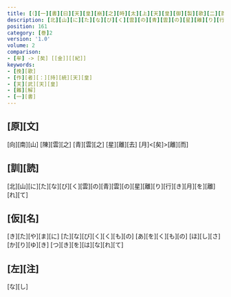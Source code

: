 ```yaml
---
title: [（][一][書][曰][天][皇][崩][之][時][太][上][天][皇][御][製][歌][二][首][）]
description: [北][山][に][た][な][び][く][雲][の][青][雲][の][星][離][り][行][き][月][を][離][れ][て]
position: 161
category: [巻]2
version: '1.0'
volume: 2
comparison:
- [牟] -> [矣] [[金]][[紀]]
keywords:
- [挽][歌]
- [作][者][：][持][統][天][皇]
- [天][武][天][皇]
- [難][解]
- [一][書]
---
```


## [原][文]

[向][南][山] [陳][雲][之] [青][雲][之] [星][離][去] [月]<[矣]>[離][而]

## [訓][読]

[北][山][に][た][な][び][く][雲][の][青][雲][の][星][離][り][行][き][月][を][離][れ][て]

## [仮][名]

[き][た][や][ま][に] [た][な][び][く][く][も][の] [あ][を][く][も][の] [ほ][し][さ][か][り][ゆ][き] [つ][き][を][は][な][れ][て]

## [左][注]

[な][し]
